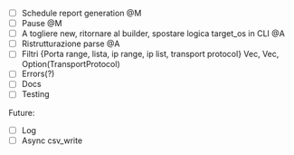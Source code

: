- [ ] Schedule report generation @M
- [ ] Pause @M
- [ ] A togliere new, ritornare al builder, spostare logica target_os in CLI @A
- [ ] Ristrutturazione parse @A
- [ ] Filtri {Porta range, lista, ip range, ip list, transport protocol} Vec<Enum IpFilter>, Vec<Enum PortFilter>, Option(TransportProtocol)
- [ ] Errors(?)
- [ ] Docs
- [ ] Testing

Future:
- [ ] Log
- [ ] Async csv_write
